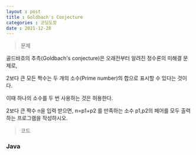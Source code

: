 ```yaml
---
layout : post
title : Goldbach's Conjecture
categories : 코딩도장
date : 2021-12-28
---
```

> 문제 <br>

골드바흐의 추측(Goldbach's conjecture)은 오래전부터 알려진 정수론의 미해결 문제로,

2보다 큰 모든 짝수는 두 개의 소수(Prime number)의 합으로 표시할 수 있다는 것이다.

이때 하나의 소수를 두 번 사용하는 것은 허용한다.

2보다 큰 짝수 n을 입력 받으면, n=p1+p2 를 만족하는 소수 p1,p2의 페어를 모두 출력하는 프로그램을 작성하시오.

> 코드
### Java

<script src="https://gist.github.com/kwontaehoon/801969f42b9a8d7df61f639d117477b6.js"></script>
